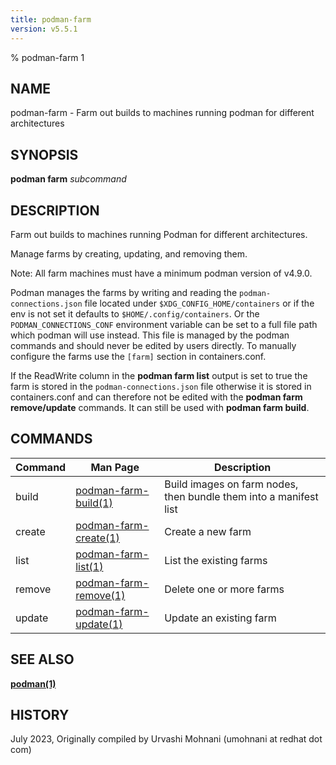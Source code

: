 ```yaml
---
title: podman-farm
version: v5.5.1
---
```


% podman-farm 1

## NAME
podman\-farm - Farm out builds to machines running podman for different architectures

## SYNOPSIS
**podman farm** *subcommand*

## DESCRIPTION
Farm out builds to machines running Podman for different architectures.

Manage farms by creating, updating, and removing them.

Note: All farm machines must have a minimum podman version of v4.9.0.

Podman manages the farms by writing and reading the `podman-connections.json` file located under
`$XDG_CONFIG_HOME/containers` or if the env is not set it defaults to `$HOME/.config/containers`.
Or the `PODMAN_CONNECTIONS_CONF` environment variable can be set to a full file path which podman
will use instead.
This file is managed by the podman commands and should never be edited by users directly. To manually
configure the farms use the `[farm]` section in containers.conf.

If the ReadWrite column in the **podman farm list** output is set to true the farm is stored in the
`podman-connections.json` file otherwise it is stored in containers.conf and can therefore not be
edited with the **podman farm remove/update** commands. It can still be used with **podman farm build**.

## COMMANDS

| Command  | Man Page                                            | Description                                                       |
| -------- | ----------------------------------------------------| ----------------------------------------------------------------- |
| build    | [podman-farm\-build(1)](podman-farm-build.1.md)     | Build images on farm nodes, then bundle them into a manifest list |
| create   | [podman-farm\-create(1)](podman-farm-create.1.md)   | Create a new farm                                                 |
| list     | [podman-farm\-list(1)](podman-farm-list.1.md)       | List the existing farms                                           |
| remove   | [podman-farm\-remove(1)](podman-farm-remove.1.md)   | Delete one or more farms                                          |
| update   | [podman-farm\-update(1)](podman-farm-update.1.md)   | Update an existing farm                                           |

## SEE ALSO
**[podman(1)](podman.1.md)**

## HISTORY
July 2023, Originally compiled by Urvashi Mohnani (umohnani at redhat dot com)
